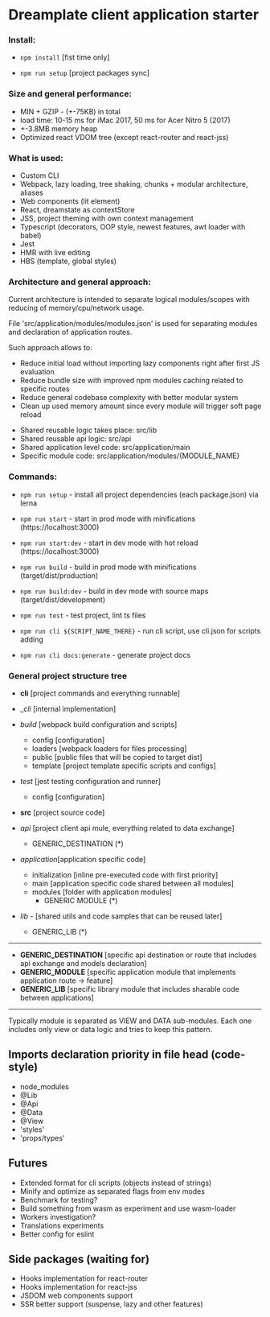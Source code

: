# Dreamplate client application starter

### Install:
    
- `npm install` [fist time only]

- `npm run setup` [project packages sync]

### Size and general performance:

- MIN + GZIP - (+-75KB) in total
- load time: 10-15 ms for iMac 2017, 50 ms for Acer Nitro 5 (2017)
- +-3.8MB memory heap
- Optimized react VDOM tree (except react-router and react-jss)

### What is used:
    
- Custom CLI
- Webpack, lazy loading, tree shaking, chunks + modular architecture, aliases
- Web components (lit element)
- React, dreamstate as contextStore
- JSS, project theming with own context management
- Typescript (decorators, OOP style, newest features, awt loader with babel)
- Jest
- HMR with live editing
- HBS (template, global styles)

### Architecture and general approach:

Current architecture is intended to separate logical modules/scopes with reducing of memory/cpu/network usage.

File 'src/application/modules/modules.json' is used for separating modules and declaration of application routes.

Such approach allows to:

  - Reduce initial load without importing lazy components right after first JS evaluation
  - Reduce bundle size with improved npm modules caching related to specific routes
  - Reduce general codebase complexity with better modular system
  - Clean up used memory amount since every module will trigger soft page reload

* Shared reusable logic takes place: src/lib 
* Shared reusable api logic: src/api 
* Shared application level code: src/application/main
* Specific module code: src/application/modules/{MODULE_NAME}

### Commands:

- `npm run setup` - install all project dependencies (each package.json) via lerna

- `npm run start` - start in prod mode with minifications (https://localhost:3000)

- `npm run start:dev` - start in dev mode with hot reload (https://localhost:3000)

- `npm run build` - build in prod mode with minifications (target/dist/production)

- `npm run build:dev` - build in dev mode with source maps (target/dist/development)

- `npm run test` - test project, lint ts files

- `npm run cli ${SCRIPT_NAME_THERE}` - run cli script, use cli.json for scripts adding

- `npm run cli docs:generate` - generate project docs

### General project structure tree

- **cli** [project commands and everything runnable]

- __cli_ [internal implementation]

- _build_ [webpack build configuration and scripts]
   - config [configuration]
   - loaders [webpack loaders for files processing]
   - public [public files that will be copied to target dist]
   - template [project template specific scripts and configs]

- _test_ [jest testing configuration and runner]
   - config [configuration]

- **src** [project source code]

- _api_ [project client api mule, everything related to data exchange]
  - GENERIC_DESTINATION (*)

- _application_[application specific code]
  - initialization [inline pre-executed code with first priority]
  - main [application specific code shared between all modules]
  - modules [folder with application modules]
    - GENERIC MODULE (*)

- _lib_ - [shared utils and code samples that can be reused later]
  - GENERIC_LIB (*)

---
    
+ **GENERIC_DESTINATION** [specific api destination or route that includes api exchange and models declaration]
+ **GENERIC_MODULE** [specific application module that implements application route -> feature]
+ **GENERIC_LIB** [specific library module that includes sharable code between applications]

--- 

Typically module is separated as VIEW and DATA sub-modules. Each one includes only view or data logic and tries to keep this pattern.

## Imports declaration priority in file head (code-style)

- node_modules
- @Lib
- @Api
- @Data
- @View
- 'styles'
- 'props/types'

## Futures

- Extended format for cli scripts (objects instead of strings)
- Minify and optimize as separated flags from env modes
- Benchmark for testing?
- Build something from wasm as experiment and use wasm-loader
- Workers investigation?
- Translations experiments
- Better config for eslint

## Side packages (waiting for)

- Hooks implementation for react-router
- Hooks implementation for react-jss
- JSDOM web components support
- SSR better support (suspense, lazy and other features)

